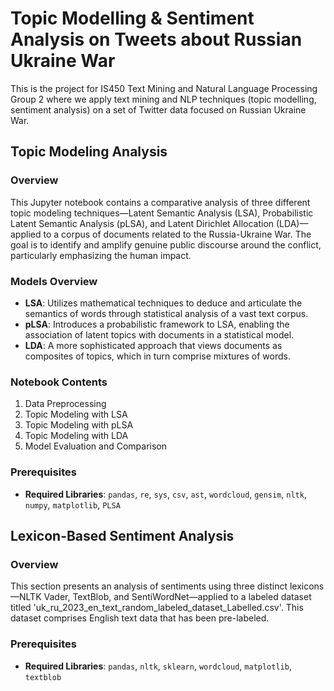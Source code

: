 # Topic Modelling & Sentiment Analysis on Tweets about Russian Ukraine War
This is the project for IS450 Text Mining and Natural Language Processing Group 2 where we apply text mining and NLP techniques (topic modelling, sentiment analysis) on a set of Twitter data focused on Russian Ukraine War.

## Topic Modeling Analysis

### Overview
This Jupyter notebook contains a comparative analysis of three different topic modeling techniques—Latent Semantic Analysis (LSA), Probabilistic Latent Semantic Analysis (pLSA), and Latent Dirichlet Allocation (LDA)—applied to a corpus of documents related to the Russia-Ukraine War. The goal is to identify and amplify genuine public discourse around the conflict, particularly emphasizing the human impact.

### Models Overview
- **LSA**: Utilizes mathematical techniques to deduce and articulate the semantics of words through statistical analysis of a vast text corpus.
- **pLSA**: Introduces a probabilistic framework to LSA, enabling the association of latent topics with documents in a statistical model.
- **LDA**: A more sophisticated approach that views documents as composites of topics, which in turn comprise mixtures of words.

### Notebook Contents
1. Data Preprocessing
2. Topic Modeling with LSA
3. Topic Modeling with pLSA
4. Topic Modeling with LDA
5. Model Evaluation and Comparison

### Prerequisites
- **Required Libraries**: `pandas`, `re`, `sys`, `csv`, `ast`, `wordcloud`, `gensim`, `nltk`, `numpy`, `matplotlib`, `PLSA`

## Lexicon-Based Sentiment Analysis

### Overview
This section presents an analysis of sentiments using three distinct lexicons—NLTK Vader, TextBlob, and SentiWordNet—applied to a labeled dataset titled 'uk_ru_2023_en_text_random_labeled_dataset_Labelled.csv'. This dataset comprises English text data that has been pre-labeled.

### Prerequisites
- **Required Libraries**: `pandas`, `nltk`, `sklearn`, `wordcloud`, `matplotlib`, `textblob`

